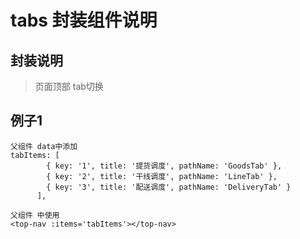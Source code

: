 tabs 封装组件说明
====


封装说明
----
>页面顶部 tab切换

例子1
----
```
父组件 data中添加
tabItems: [
        { key: '1', title: '提货调度', pathName: 'GoodsTab' },
        { key: '2', title: '干线调度', pathName: 'LineTab' },
        { key: '3', title: '配送调度', pathName: 'DeliveryTab' }
      ],

父组件 中使用
<top-nav :items='tabItems'></top-nav>

```
